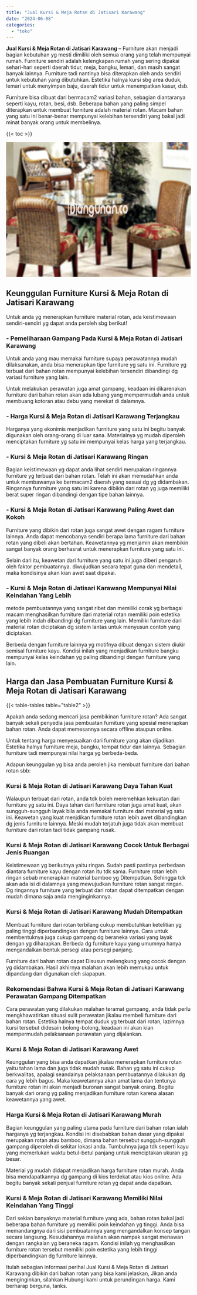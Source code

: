 ```yaml
---
title: "Jual Kursi & Meja Rotan di Jatisari Karawang"
date: "2024-06-08"
categories: 
  - "toko"
---
```


**Jual Kursi & Meja Rotan di Jatisari Karawang** – Furniture akan menjadi bagian kebutuhan yg mesti dimiliki oleh semua orang yang telah mempunyai rumah. Furniture sendiri adalah kelengkapan rumah yang sering dipakai sehari-hari seperti daerah tidur, meja, bangku, lemari, dan masih sangat banyak lainnya. Furniture tadi nantinya bisa diterapkan oleh anda sendiri untuk kebutuhan yang dibutuhkan. Estetika halnya kursi sbg area duduk, lemari untuk menyimpan baju, daerah tidur untuk menempatkan kasur, dsb.

Furniture bisa dibuat dari bermacam2 variasi bahan, sebagian diantaranya seperti kayu, rotan, besi, dsb. Beberapa bahan yang paling simpel diterapkan untuk membuat furniture adalah material rotan. Macam bahan yang satu ini benar-benar mempunyai kelebihan tersendiri yang bakal jadi minat banyak orang untuk membelinya.

{{< toc >}}

![Jual Kursi & Meja Rotan di Jatisari Karawang](/images/kursi-meja-rotan-murah18.png)

## Keunggulan Furniture Kursi & Meja Rotan di Jatisari Karawang

Untuk anda yg menerapkan furniture material rotan, ada keistimewaan sendiri-sendiri yg dapat anda peroleh sbg berikut!

### \- Pemeliharaan Gampang Pada Kursi & Meja Rotan di Jatisari Karawang

Untuk anda yang mau memakai furniture supaya perawatannya mudah dilaksanakan, anda bisa menerapkan tipe furniture yg satu ini. Furniture yg terbuat dari bahan rotan mempunyai kelebihan tersendiri dibandingi dg variasi furniture yang lain.

Untuk melakukan perawatan juga amat gampang, keadaan ini dikarenakan furniture dari bahan rotan akan ada lubang yang mempermudah anda untuk membuang kotoran atau debu yang merekat di dalamnya.

### \- Harga Kursi & Meja Rotan di Jatisari Karawang Terjangkau

Harganya yang ekonimis menjadikan furniture yang satu ini begitu banyak digunakan oleh orang-orang di luar sana. Materialnya yg mudah diperoleh menciptakan furniture yg satu ini mempunyai kelas harga yang terjangkau.

### \- Kursi & Meja Rotan di Jatisari Karawang Ringan

Bagian keistimewaan yg dapat anda lihat sendiri merupakan ringannya furniture yg terbuat dari bahan rotan. Telah ini akan memudahkan anda untuk membawanya ke bermacam2 daerah yang sesuai dg yg didambakan. Ringannya funrniture yang satu ini karena dibikin dari rotan yg juga memiliki berat super ringan dibandingi dengan tipe bahan lainnya.

### \- Kursi & Meja Rotan di Jatisari Karawang Paling Awet dan Kokoh

Furniture yang dibikin dari rotan juga sangat awet dengan ragam furniture lainnya. Anda dapat mencobanya sendiri berapa lama furniture dari bahan rotan yang dibeli akan bertahan. Keawetannya yg menjamin akan membikin sangat banyak orang berhasrat untuk menerapkan furniture yang satu ini.

Selain dari itu, keawetan dari furniture yang satu ini juga diberi pengaruh oleh faktor pembuatannya. diwujudkan secara tepat guna dan mendetail, maka kondisinya akan kian awet saat dipakai.

### \- Kursi & Meja Rotan di Jatisari Karawang Mempunyai Nilai Keindahan Yang Lebih

metode pembuatannya yang sangat ribet dan memiliki corak yg berbagai macam menghasilkan furniture dari material rotan memiliki poin estetika yang lebih indah dibandingi dg furniture yang lain. Memiliki furniture dari material rotan diciptakan dg sistem lantas untuk menyusun contoh yang diciptakan.

Berbeda dengan furniture lainnya yg motifnya dibuat dengan sistem diukir semisal furniture kayu. Kondisi inilah yang menjadikan furniture bangku mempunyai kelas keindahan yg paling dibandingi dengan furniture yang lain.

## Harga dan Jasa Pembuatan Furniture Kursi & Meja Rotan di Jatisari Karawang

{{< table-tables table="table2" >}}

Apakah anda sedang mencari jasa pembikinan furniture rotan? Ada sangat banyak sekali penyedia jasa pembuatan furniture yang spesial menerapkan bahan rotan. Anda dapat memesannya secara offline ataupun online.

Untuk tentang harga menyesuaikan dari furniture yang akan dijadikan. Estetika halnya furniture meja, bangku, tempat tidur dan lainnya. Sebagian furniture tadi mempunyai nilai harga yg berbeda-beda.

Adapun keunggulan yg bisa anda peroleh jika membuat furniture dari bahan rotan sbb:

### Kursi & Meja Rotan di Jatisari Karawang Daya Tahan Kuat

Walaupun terbuat dari rotan, anda tdk boleh meremehkan kekuatan dari furniture yg satu ini. Daya tahan dari furniture rotan juga amat kuat, akan sungguh-sungguh layak bila anda memakai furniture dari material yg satu ini. Keawetan yang kuat menjdikan furniture rotan lebih awet dibandingkan dg jenis furniture lainnya. Meski mudah terjatuh juga tidak akan membuat furniture dari rotan tadi tidak gampang rusak.

### Kursi & Meja Rotan di Jatisari Karawang Cocok Untuk Berbagai Jenis Ruangan

Keistimewaan yg berikutnya yaitu ringan. Sudah pasti pastinya perbedaan diantara furniture kayu dengan rotan itu tdk sama. Furniture rotan lebih ringan sebab menerapkan material bamboo yg Ditempatkan. Sehingga tdk akan ada isi di dalamnya yang mewujudkan furniture rotan sangat ringan. Dg ringannya furniture yang terbuat dari rotan dapat ditempatkan dengan mudah dimana saja anda menginginkannya.

### Kursi & Meja Rotan di Jatisari Karawang Mudah Ditempatkan

Membuat furniture dari rotan terbilang cukup membutuhkan ketelitian yg paling tinggi diperbandingkan dengan furniture lainnya. Cara untuk membentuknya juga cukup gampang dg beraneka variasi yang layak dengan yg diharapkan. Berbeda dg furniture kayu yang umumnya hanya mengandalkan bentuk persegi atau persegi panjang.

Furniture dari bahan rotan dapat Disusun melengkung yang cocok dengan yg didambakan. Hasil akhirnya malahan akan lebih memukau untuk dipandang dan digunakan oleh siapapun.

### Rekomendasi Bahwa Kursi & Meja Rotan di Jatisari Karawang Perawatan Gampang Ditempatkan

Cara perawatan yang dilakukan malahan teramat gampang, anda tidak perlu mengkhawatirkan situasi sulit perawatan jikalau membeli furniture dari bahan rotan. Estetika halnya tempat duduk yg terbuat dari rotan, lazimnya kursi tersebut didesain bolong-bolong, keadaan ini akan kian mempermudah pelaksanaan perawatan yang dijalankan.

### Kursi & Meja Rotan di Jatisari Karawang Awet

Keunggulan yang bisa anda dapatkan jikalau menerapkan furniture rotan yaitu tahan lama dan juga tidak mudah rusak. Bahan yg satu ini cukup berkwalitas, apalagi seandainya pelaksanaan pembuatannya dilakukan dg cara yg lebih bagus. Maka keawetannya akan amat lama dan tentunya furniture rotan ini akan menjadi buronan sangat banyak orang. Begitu banyak dari orang yg paling menjadikan furniture rotan karena alasan keawetannya yang awet.

### Harga Kursi & Meja Rotan di Jatisari Karawang Murah

Bagian keunggulan yang paling utama pada furniture dari bahan rotan ialah harganya yg terjangkau. Kondisi ini disebabkan bahan dasar yang dipakai merupakan rotan atau bamboo, dimana bahan tersebut sungguh-sungguh gampang diperoleh di sekitar lokasi anda. Tumbuhnya juga tdk seperti kayu yang memerlukan waktu betul-betul panjang untuk menciptakan ukuran yg besar.

Material yg mudah didapat menjadikan harga furniture rotan murah. Anda bisa mendapatkannya dg gampang di kios terdekat atau kios online. Ada begitu banyak sekali penjual furniture rotan yg dapat anda dapatkan.

### Kursi & Meja Rotan di Jatisari Karawang Memiliki Nilai Keindahan Yang Tinggi

Dari sekian banyaknya material furniture yang ada, bahan rotan bakal jadi beberapa bahan furniture yg memiliki poin keindahan yg tinggi. Anda bisa memandangnya dari sisi pembuatannya yang mengandalkan konsep tangan secara langsung. Kesudahannya malahan akan nampak sangat menawan dengan rangkaian yg beraneka ragam. Kondisi inilah yg menghasilkan furniture rotan tersebut memiliki poin estetika yang lebih tinggi diperbandingkan dg furniture lainnya.

Itulah sebagian informasi perihal Jual Kursi & Meja Rotan di Jatisari Karawang dibikin dari bahan rotan yang bisa kami jelaskan, Jikan anda menginginkan, silahkan Hubungi kami untuk perundingan harga. Kami berharap berguna, tanks.
